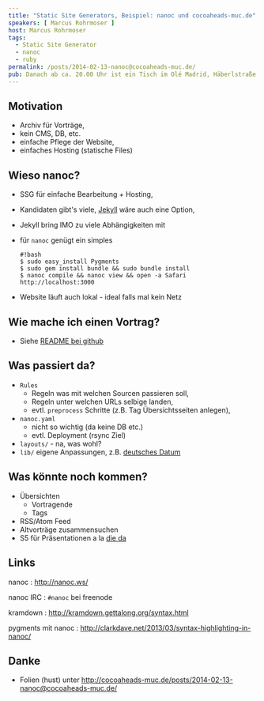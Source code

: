 ```yaml
--- 
title: "Static Site Generators, Beispiel: nanoc und cocoaheads-muc.de"
speakers: [ Marcus Rohrmoser ]
host: Marcus Rohrmoser
tags:
  - Static Site Generator
  - nanoc
  - ruby
permalink: /posts/2014-02-13-nanoc@cocoaheads-muc.de/
pub: Danach ab ca. 20.00 Uhr ist ein Tisch im Olé Madrid, Häberlstraße 15 reserviert.
---
```


## Motivation

- Archiv für Vorträge,
- kein CMS, DB, etc.
- einfache Pflege der Website,
- einfaches Hosting (statische Files)

## Wieso nanoc?

- SSG für einfache Bearbeitung + Hosting,
- Kandidaten gibt's viele, [Jekyll](http://jekyllrb.com/) wäre auch eine Option,
- Jekyll bring IMO zu viele Abhängigkeiten mit
- für `nanoc` genügt ein simples

  ~~~~~~~~~
  #!bash
  $ sudo easy_install Pygments
  $ sudo gem install bundle && sudo bundle install
  $ nanoc compile && nanoc view && open -a Safari http://localhost:3000
  ~~~~~~~~~

- Website läuft auch lokal - ideal falls mal kein Netz

## Wie mache ich einen Vortrag?

- Siehe [README bei github](https://github.com/mro/cocoaheads-muc.de/blob/develop/README.md)

## Was passiert da?

- `Rules`
  - Regeln was mit welchen Sourcen passieren soll,
  - Regeln unter welchen URLs selbige landen,
  - evtl. `preprocess` Schritte (z.B. Tag Übersichtsseiten anlegen),
- `nanoc.yaml`
  - nicht so wichtig (da keine DB etc.)
  - evtl. Deployment (rsync Ziel)
- `layouts/` - na, was wohl?
- `lib/` eigene Anpassungen, z.B. [deutsches Datum](https://github.com/mro/cocoaheads-muc.de/blob/develop/lib/default.rb#L12)

## Was könnte noch kommen?

- Übersichten
  - Vortragende
  - Tags
- RSS/Atom Feed
- Altvorträge zusammensuchen
- S5 für Präsentationen a la [die da](http://wiki.mro.name/_export/s5/cocoaheads/ragel)

## Links

nanoc
: <http://nanoc.ws/>

nanoc IRC
: `#nanoc` bei freenode

kramdown
: <http://kramdown.gettalong.org/syntax.html>

pygments mit nanoc
: <http://clarkdave.net/2013/03/syntax-highlighting-in-nanoc/>

## Danke

- Folien (hust) unter <http://cocoaheads-muc.de/posts/2014-02-13-nanoc@cocoaheads-muc.de/>
